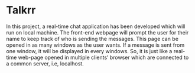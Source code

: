 # Talkrr
In this project, a real-time chat application has been developed which will run on local machine. The front-end webpage will prompt the user for their name to keep track of who is sending the messages. This page can be opened in as many windows as the user wants. If a message is sent from one window, it will be displayed in every windows. So, it is just like a real-time web-page opened in multiple clients’ browser which are connected to a common server, i.e, localhost.

